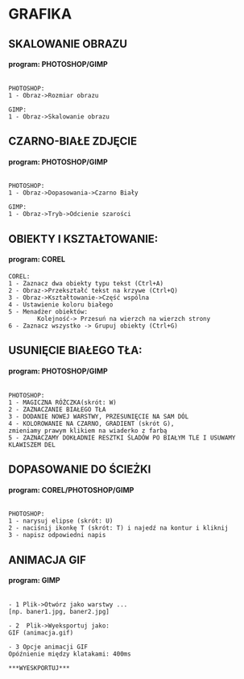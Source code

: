 # GRAFIKA


## SKALOWANIE OBRAZU
#### program: PHOTOSHOP/GIMP
```

PHOTOSHOP:
1 - Obraz->Rozmiar obrazu

GIMP:
1 - Obraz->Skalowanie obrazu

```

## CZARNO-BIAŁE ZDJĘCIE
#### program: PHOTOSHOP/GIMP
```

PHOTOSHOP:
1 - Obraz->Dopasowania->Czarno Biały

GIMP:
1 - Obraz->Tryb->Odcienie szarości
```

## OBIEKTY I KSZTAŁTOWANIE:
#### program: COREL
```
COREL:
1 - Zaznacz dwa obiekty typu tekst (Ctrl+A)
2 - Obraz->Przekształć tekst na krzywe (Ctrl+Q)
3 - Obraz->Kształtowanie->Część wspólna
4 - Ustawienie koloru białego
5 - Menadżer obiektów:
        Kolejność-> Przesuń na wierzch na wierzch strony
6 - Zaznacz wszystko -> Grupuj obiekty (Ctrl+G)
```



## USUNIĘCIE BIAŁEGO TŁA:
#### program: PHOTOSHOP/GIMP
```

PHOTOSHOP:
1 - MAGICZNA RÓŻCZKA(skrót: W)
2 - ZAZNACZANIE BIAŁEGO TŁA
3 - DODANIE NOWEJ WARSTWY, PRZESUNIĘCIE NA SAM DÓL
4 - KOLOROWANIE NA CZARNO, GRADIENT (skrót G),
zmieniamy prawym klikiem na wiaderko z farbą
5 - ZAZNACZAMY DOKŁADNIE RESZTKI ŚLADÓW PO BIAŁYM TLE I USUWAMY KLAWISZEM DEL
```

## DOPASOWANIE DO ŚCIEŻKI
#### program: COREL/PHOTOSHOP/GIMP
```

PHOTOSHOP:
1 - narysuj elipse (skrót: U)
2 - naciśnij ikonkę T (skrót: T) i najedź na kontur i kliknij
3 - napisz odpowiedni napis
```


## ANIMACJA GIF
#### program: GIMP
```

- 1 Plik->Otwórz jako warstwy ...
[np. baner1.jpg, baner2.jpg]

- 2  Plik->Wyeksportuj jako:
GIF (animacja.gif)

- 3 Opcje animacji GIF
Opóźnienie między klatakami: 400ms

***WYESKPORTUJ***

```



